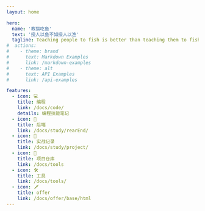 ```yaml
---
layout: home

hero:
  name: '教猫吃鱼'
  text: '授人以鱼不如授人以渔'
  tagline: Teaching people to fish is better than teaching them to fish
#  actions:
#    - theme: brand
#      text: Markdown Examples
#      link: /markdown-examples
#    - theme: alt
#      text: API Examples
#      link: /api-examples

features:
  - icon: 💻
    title: 编程
    link: /docs/code/
    details: 编程技能笔记
  - icon: 📘
    title: 后端
    link: /docs/study/rearEnd/
  - icon: 📕
    title: 实战记录
    link: /docs/study/project/
  - icon: 🖖
    title: 项目仓库
    link: /docs/tools
  - icon: 🛠️
    title: 工具
    link: /docs/tools/
  - icon: 🗡
    title: offer
    link: /docs/offer/base/html
---
```

